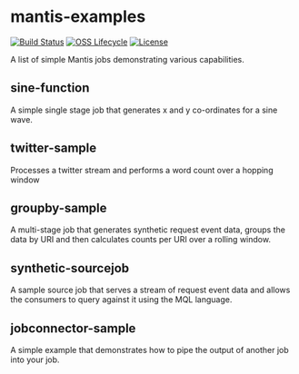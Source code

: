 # mantis-examples

[![Build Status](https://img.shields.io/travis/com/Netflix/mantis-examples.svg)](https://travis-ci.com/Netflix/mantis-examples)
[![OSS Lifecycle](https://img.shields.io/osslifecycle/Netflix/mantis-examples.svg)](https://github.com/Netflix/mantis-examples)
[![License](https://img.shields.io/github/license/Netflix/mantis-examples.svg)](https://www.apache.org/licenses/LICENSE-2.0)

A list of simple Mantis jobs demonstrating various capabilities.

## sine-function
A simple single stage job that generates x and y co-ordinates for a sine wave.

## twitter-sample
Processes a twitter stream and performs a word count over a hopping window

## groupby-sample
A multi-stage job that generates synthetic request event data, groups the data
by URI and then calculates counts per URI over a rolling window.

## synthetic-sourcejob
A sample source job that serves a stream of request event data and allows the consumers
to query against it using the MQL language.

## jobconnector-sample
A simple example that demonstrates how to pipe the output of another job
into your job.
